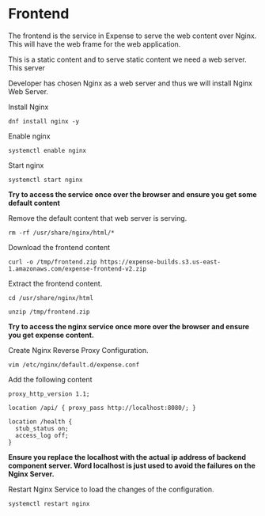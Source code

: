 # **Frontend**

The frontend is the service in Expense to serve the web content over Nginx. This will have the web frame for the web application.

This is a static content and to serve static content we need a web server. This server

Developer has chosen Nginx as a web server and thus we will install Nginx Web Server.

Install Nginx
```
dnf install nginx -y 
```
Enable nginx
```
systemctl enable nginx
```
Start nginx
```
systemctl start nginx
```
**Try to access the service once over the browser and ensure you get some default content**

Remove the default content that web server is serving.
```
rm -rf /usr/share/nginx/html/*
```
Download the frontend content
```
curl -o /tmp/frontend.zip https://expense-builds.s3.us-east-1.amazonaws.com/expense-frontend-v2.zip
```

Extract the frontend content.
```
cd /usr/share/nginx/html
```

```
unzip /tmp/frontend.zip
```

**Try to access the nginx service once more over the browser and ensure you get expense content.**

Create Nginx Reverse Proxy Configuration.
```
vim /etc/nginx/default.d/expense.conf
```

Add the following content

```
proxy_http_version 1.1;

location /api/ { proxy_pass http://localhost:8080/; }

location /health {
  stub_status on;
  access_log off;
}
```

**Ensure you replace the localhost with the actual ip address of backend component server. Word localhost is just used to avoid the failures on the Nginx Server.**

Restart Nginx Service to load the changes of the configuration.

```
systemctl restart nginx
```